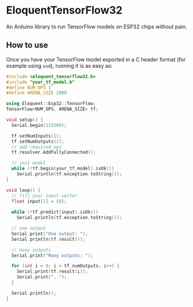 # EloquentTensorFlow32

An Arduino library to run TensorFlow models on ESP32 chips without pain.

## How to use

Once you have your TensorFlow model exported in a C header format (for example using `xxd`),
running it is as easy as:

```cpp
#include <eloquent_tensorflow32.h>
#include "your_tf_model.h"
#define NUM_OPS 1
#define ARENA_SIZE 2000

using Eloquent::Esp32::TensorFlow;
TensorFlow<NUM_OPS, ARENA_SIZE> tf;

void setup() {
  Serial.begin(115200);

  tf.setNumInputs(1);
  tf.setNumOutputs(1);
  // add required ops
  tf.resolver.AddFullyConnected();

  // init model
  while (!tf.begin(your_tf_model).isOk()) 
    Serial.println(tf.exception.toString());
}

void loop() {
  // fill your input vector
  float input[1] = {0};
  
  while (!tf.predict(input).isOk())
    Serial.println(tf.exception.toString());

  // one output
  Serial.print("One output: ");
  Serial.println(tf.result());

  // many outputs
  Serial.print("Many outputs: ");

  for (int i = 0; i < tf.numOutputs; i++) {
    Serial.print(tf.result(i));
    Serial.print(", ");
  }

  Serial.println();
}
```